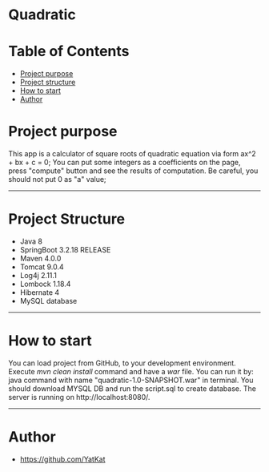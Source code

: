 # Quadratic

# Table of Contents
* [Project purpose](#purpose)
* [Project structure](#structure)
* [How to start](#user-start)
* [Author](#author)

# <a name="purpose"></a>Project purpose
This app is a calculator of square roots of quadratic equation via form ax^2 + bx + c = 0;
You can put some integers as a coefficients on the page, press "compute" button and see the results of computation.
Be careful, you should not put 0 as "a" value;
<hr>

# <a name="structure"></a>Project Structure
* Java 8
* SpringBoot 3.2.18 RELEASE
* Maven 4.0.0
* Tomcat 9.0.4
* Log4j 2.11.1
* Lombock 1.18.4
* Hibernate 4
* MySQL database
<hr>

# <a name="user-start"></a>How to start
You can load project from GitHub, to your development environment.
Execute *mvn clean install* command and have a *war* file.
You can run it by: java command with name "quadratic-1.0-SNAPSHOT.war" in terminal. 
You should download MYSQL DB and run the script.sql to create database.
The server is running on http://localhost:8080/.
 
<hr>

# <a name="author"></a>Author
* https://github.com/YatKat
